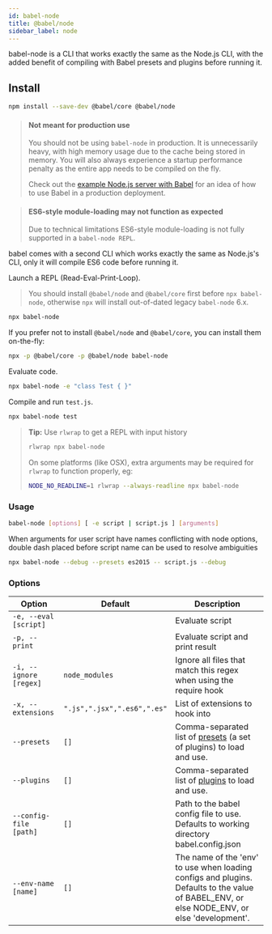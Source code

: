 ```yaml
---
id: babel-node
title: @babel/node
sidebar_label: node
---
```


babel-node is a CLI that works exactly the same as the Node.js CLI, with the added benefit of compiling with Babel presets and plugins before running it.

## Install

```sh
npm install --save-dev @babel/core @babel/node
```

> #### Not meant for production use
>
> You should not be using `babel-node` in production. It is unnecessarily heavy, with high memory usage due to the cache being stored in memory. You will also always experience a startup performance penalty as the entire app needs to be compiled on the fly.
>
> Check out the [example Node.js server with Babel](https://github.com/babel/example-node-server) for an idea of how to use Babel in a production deployment.

> #### ES6-style module-loading may not function as expected
>
> Due to technical limitations ES6-style module-loading is not fully supported in a `babel-node REPL`.

babel comes with a second CLI which works exactly the same as Node.js's CLI, only
it will compile ES6 code before running it.

Launch a REPL (Read-Eval-Print-Loop).

> You should install `@babel/node` and `@babel/core` first before `npx babel-node`, otherwise `npx` will install out-of-dated legacy `babel-node` 6.x.

```sh
npx babel-node
```

If you prefer not to install `@babel/node` and `@babel/core`, you can install them on-the-fly:
```sh
npx -p @babel/core -p @babel/node babel-node
```

Evaluate code.

```sh
npx babel-node -e "class Test { }"
```

Compile and run `test.js`.

```sh
npx babel-node test
```

> **Tip:** Use `rlwrap` to get a REPL with input history
>
> ```sh
> rlwrap npx babel-node
> ```
>
> On some platforms (like OSX), extra arguments may be required for `rlwrap` to function properly, eg:
>
> ```sh
> NODE_NO_READLINE=1 rlwrap --always-readline npx babel-node
> ```

### Usage

```sh
babel-node [options] [ -e script | script.js ] [arguments]
```

When arguments for user script have names conflicting with node options, double dash placed before script name can be used to resolve ambiguities

```sh
npx babel-node --debug --presets es2015 -- script.js --debug
```

### Options

| Option                 | Default                     | Description                                                                                                                                 |
| ---------------------- | --------------------------- | ------------------------------------------------------------------------------------------------------------------------------------------- |
| `-e, --eval [script]`  |                             | Evaluate script                                                                                                                             |
| `-p, --print`          |                             | Evaluate script and print result                                                                                                            |
| `-i, --ignore [regex]` | `node_modules`              | Ignore all files that match this regex when using the require hook                                                                          |
| `-x, --extensions`     | `".js",".jsx",".es6",".es"` | List of extensions to hook into                                                                                                             |
| `--presets`            | `[]`                        | Comma-separated list of [presets](presets.md) (a set of plugins) to load and use.                                                           |
| `--plugins`            | `[]`                        | Comma-separated list of [plugins](plugins.md) to load and use.                                                                              |
| `--config-file [path]` | `[]`                        | Path to the babel config file to use. Defaults to working directory babel.config.json                                                     |
| `--env-name [name]`    | `[]`                        | The name of the 'env' to use when loading configs and plugins. Defaults to the value of BABEL_ENV, or else NODE_ENV, or else 'development'. |


